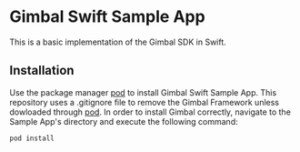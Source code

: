 # Gimbal Swift Sample App

This is a basic implementation of the Gimbal SDK in Swift.

## Installation

Use the package manager [pod](https://cocoapods.org) to install Gimbal Swift Sample App. This repository uses a .gitignore file to remove the Gimbal Framework unless dowloaded through [pod](https://cocoapods.org). In order to install Gimbal correctly, navigate to the Sample App's directory and execute the following command:

```bash
pod install
```
